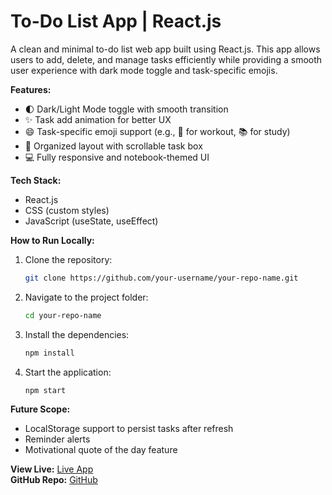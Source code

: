 # To-Do List App | React.js

A clean and minimal to-do list web app built using React.js. This app allows users to add, delete, and manage tasks efficiently while providing a smooth user experience with dark mode toggle and task-specific emojis.

**Features:**
- 🌓 Dark/Light Mode toggle with smooth transition
- ✨ Task add animation for better UX
- 😄 Task-specific emoji support (e.g., 🏃 for workout, 📚 for study)
- 🧾 Organized layout with scrollable task box
- 💻 Fully responsive and notebook-themed UI

**Tech Stack:**
- React.js
- CSS (custom styles)
- JavaScript (useState, useEffect)

**How to Run Locally:**
1. Clone the repository:
    ```bash
    git clone https://github.com/your-username/your-repo-name.git
    ```
2. Navigate to the project folder:
    ```bash
    cd your-repo-name
    ```
3. Install the dependencies:
    ```bash
    npm install
    ```
4. Start the application:
    ```bash
    npm start
    ```

**Future Scope:**
- LocalStorage support to persist tasks after refresh
- Reminder alerts
- Motivational quote of the day feature

**View Live:** [Live App](https://your-github-username.github.io/your-repo-name)  
**GitHub Repo:** [GitHub](https://github.com/your-username/your-repo-name)
